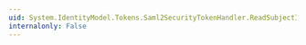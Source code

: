 ```yaml
---
uid: System.IdentityModel.Tokens.Saml2SecurityTokenHandler.ReadSubjectId(System.Xml.XmlReader,System.String)
internalonly: False
---
```

